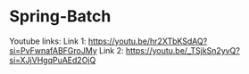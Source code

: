 # Spring-Batch

Youtube links:
Link 1: https://youtu.be/hr2XTbKSdAQ?si=PvFwnafABFGroJMy
Link 2: https://youtu.be/_TSjkSn2yvQ?si=XJjVHgqPuAEd2OjQ
